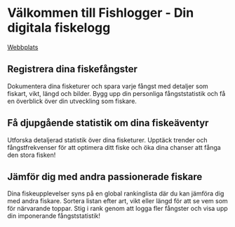 # Välkommen till Fishlogger - Din digitala fiskelogg

[Webbplats](https://fishlogger.onrender.com)

## Registrera dina fiskefångster

Dokumentera dina fisketurer och spara varje fångst med detaljer som fiskart, vikt, längd och bilder. Bygg upp din personliga fångststatistik och få en överblick över din utveckling som fiskare.

## Få djupgående statistik om dina fiskeäventyr

Utforska detaljerad statistik över dina fisketurer. Upptäck trender och fångstfrekvenser för att optimera ditt fiske och öka dina chanser att fånga den stora fisken!

## Jämför dig med andra passionerade fiskare

Dina fiskeupplevelser syns på en global rankinglista där du kan jämföra dig med andra fiskare. Sortera listan efter art, vikt eller längd för att se vem som för närvarande toppar. Stig i rank genom att logga fler fångster och visa upp din imponerande fångststatistik!
